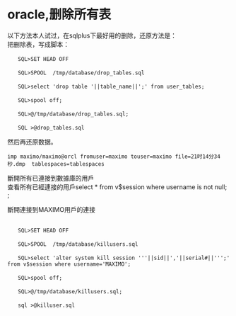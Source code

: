 # oracle,删除所有表  

以下方法本人试过，在sqlplus下最好用的删除，还原方法是：
<br />
把删除表，写成脚本：
```
　　SQL>SET HEAD OFF 

　　SQL>SPOOL  /tmp/database/drop_tables.sql 

　　SQL>select 'drop table '||table_name||';' from user_tables; 

　　SQL>spool off; 

　　SQL>@/tmp/database/drop_tables.sql; 

　　SQL >@drop_tables.sql 
```



然后再还原数据。
```Shell
imp maximo/maximo@orcl fromuser=maximo touser=maximo file=21时14分34秒.dmp  tablespaces=tablespaces
```


斷開所有已連接到數據庫的用戶
<br />
查看所有已經連接的用戶select * from v$session where username is not null; ; 

斷開連接到MAXIMO用戶的連接
```

　　SQL>SET HEAD OFF 

　　SQL>SPOOL  /tmp/database/killusers.sql 

　　SQL>select 'alter system kill session '''||sid||','||serial#||''';' from v$session where username='MAXIMO'; 

　　SQL>spool off; 

　　SQL>@/tmp/database/killusers.sql; 

　　sql >@killuser.sql
```
